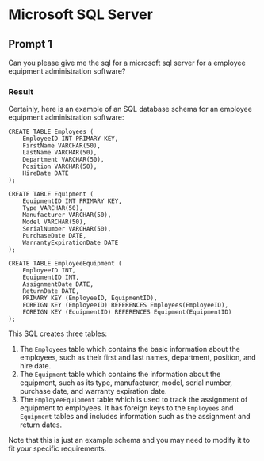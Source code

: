 # Microsoft SQL Server

## Prompt 1

Can you please give me the sql for a microsoft sql server for a employee equipment administration software?

### Result

Certainly, here is an example of an SQL database schema for an employee equipment administration software:

```
CREATE TABLE Employees (
    EmployeeID INT PRIMARY KEY,
    FirstName VARCHAR(50),
    LastName VARCHAR(50),
    Department VARCHAR(50),
    Position VARCHAR(50),
    HireDate DATE
);

CREATE TABLE Equipment (
    EquipmentID INT PRIMARY KEY,
    Type VARCHAR(50),
    Manufacturer VARCHAR(50),
    Model VARCHAR(50),
    SerialNumber VARCHAR(50),
    PurchaseDate DATE,
    WarrantyExpirationDate DATE
);

CREATE TABLE EmployeeEquipment (
    EmployeeID INT,
    EquipmentID INT,
    AssignmentDate DATE,
    ReturnDate DATE,
    PRIMARY KEY (EmployeeID, EquipmentID),
    FOREIGN KEY (EmployeeID) REFERENCES Employees(EmployeeID),
    FOREIGN KEY (EquipmentID) REFERENCES Equipment(EquipmentID)
);
```

This SQL creates three tables:

1. The `Employees` table which contains the basic information about the employees, such as their first and last names, department, position, and hire date.
2. The `Equipment` table which contains the information about the equipment, such as its type, manufacturer, model, serial number, purchase date, and warranty expiration date.
3. The `EmployeeEquipment` table which is used to track the assignment of equipment to employees. It has foreign keys to the `Employees` and `Equipment` tables and includes information such as the assignment and return dates.

Note that this is just an example schema and you may need to modify it to fit your specific requirements.
